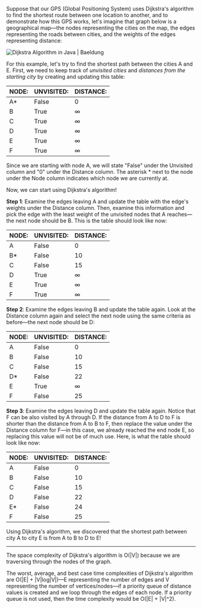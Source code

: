 <!--title={Dijkstra's Algorithm Real Life Application}-->

Suppose that our GPS (Global Positioning System) uses Dijkstra's algorithm to find the shortest route between one location to another, and to demonstrate how this GPS works, let's imagine that graph below is a geographical map—the nodes representing the cities on the map, the edges representing the roads between cities, and the weights of the edges representing distance:

![Dijkstra Algorithm in Java | Baeldung](https://www.baeldung.com/wp-content/uploads/2017/01/initial-graph.png)

For this example, let's try to find the shortest path between the cities A and E. First, we need to keep track of *unvisited cities* and *distances from the starting city* by creating and updating this table:

| NODE: | UNVISITED: | DISTANCE: |
| ----- | ---------- | --------- |
| A*    | False      | 0         |
| B     | True       | ∞         |
| C     | True       | ∞         |
| D     | True       | ∞         |
| E     | True       | ∞         |
| F     | True       | ∞         |

Since we are starting with node A, we will state "False" under the Unvisited column and "0" under the Distance column. The asterisk * next to the node under the Node column indicates which node we are currently at.

Now, we can start using Dijkstra's algorithm!

**Step 1**: Examine the edges leaving A and update the table with the edge's weights under the Distance column. Then, examine this information and pick the edge with the least weight of the unvisited nodes that A reaches—the next node should be B. This is the table should look like now:

| NODE: | UNVISITED: | DISTANCE: |
| ----- | ---------- | --------- |
| A     | False      | 0         |
| B*    | False      | 10        |
| C     | False      | 15        |
| D     | True       | ∞         |
| E     | True       | ∞         |
| F     | True       | ∞         |

**Step 2**: Examine the edges leaving B and update the table again. Look at the Distance column again and select the next node using the same criteria as before—the next node should be D:

| NODE: | UNVISITED: | DISTANCE: |
| ----- | ---------- | --------- |
| A     | False      | 0         |
| B     | False      | 10        |
| C     | False      | 15        |
| D*    | False      | 22        |
| E     | True       | ∞         |
| F     | False      | 25        |

**Step 3**: Examine the edges leaving D and update the table again. Notice that F can be also visited by A through D. If the distance from A to D to F is shorter than the distance from A to B to F, then replace the value under the Distance column for F—in this case, we already reached the end node E, so replacing this value will not be of much use. Here, is what the  table should look like now:

| NODE: | UNVISITED: | DISTANCE: |
| ----- | ---------- | --------- |
| A     | False      | 0         |
| B     | False      | 10        |
| C     | False      | 15        |
| D     | False      | 22        |
| E*    | False      | 24        |
| F     | False      | 25        |

Using Dijkstra's algorithm, we discovered that the shortest path between city A to city E is from A to B to D to E!

---

The space complexity of Dijkstra's algorithm is O(|V|) because we are traversing through the nodes of the graph.

The worst, average, and best case time complexities of Dijkstra's algorithm are O(|E| + |V|log|V|)—E representing the number of edges and V representing the number of vertices/nodes—if a priority queue of distance values is created and we loop through the edges of each node. If a priority queue is not used, then the time complexity would be O(|E| + |V|^2).